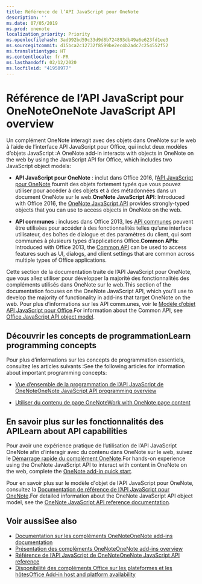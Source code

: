 ```yaml
---
title: Référence de l’API JavaScript pour OneNote
description: ''
ms.date: 07/05/2019
ms.prod: onenote
localization_priority: Priority
ms.openlocfilehash: 3ad992bd59c33d9d8b724893db49a6e623fd1ee3
ms.sourcegitcommit: d15bca2c12732f8599be2ec4b2adc7c254552f52
ms.translationtype: HT
ms.contentlocale: fr-FR
ms.lasthandoff: 02/12/2020
ms.locfileid: "41950977"
---
```

# <a name="onenote-javascript-api-overview"></a><span data-ttu-id="e3eb6-102">Référence de l’API JavaScript pour OneNote</span><span class="sxs-lookup"><span data-stu-id="e3eb6-102">OneNote JavaScript API overview</span></span>

<span data-ttu-id="e3eb6-103">Un complément OneNote interagit avec des objets dans OneNote sur le web à l’aide de l’interface API JavaScript pour Office, qui inclut deux modèles d’objets JavaScript :</span><span class="sxs-lookup"><span data-stu-id="e3eb6-103">A OneNote add-in interacts with objects in OneNote on the web by using the JavaScript API for Office, which includes two JavaScript object models:</span></span>

* <span data-ttu-id="e3eb6-104">**API JavaScript pour OneNote** : inclut dans Office 2016, l’[API JavaScript pour OneNote](/javascript/api/onenote) fournit des objets fortement typés que vous pouvez utiliser pour accéder à des objets et à des métadonnées dans un document OneNote sur le web.</span><span class="sxs-lookup"><span data-stu-id="e3eb6-104">**OneNote JavaScript API**: Introduced with Office 2016, the [OneNote JavaScript API](/javascript/api/onenote) provides strongly-typed objects that you can use to access objects in OneNote on the web.</span></span> 

* <span data-ttu-id="e3eb6-105">**API communes** : incluses dans Office 2013, les [API communes](/javascript/api/office) peuvent être utilisées pour accéder à des fonctionnalités telles qu’une interface utilisateur, des boîtes de dialogue et des paramètres du client, qui sont communes à plusieurs types d’applications Office.</span><span class="sxs-lookup"><span data-stu-id="e3eb6-105">**Common APIs**: Introduced with Office 2013, the [Common API](/javascript/api/office) can be used to access features such as UI, dialogs, and client settings that are common across multiple types of Office applications.</span></span>

<span data-ttu-id="e3eb6-106">Cette section de la documentation traite de l’API JavaScript pour OneNote, que vous allez utiliser pour développer la majorité des fonctionnalités des compléments utilisés dans OneNote sur le web.</span><span class="sxs-lookup"><span data-stu-id="e3eb6-106">This section of the documentation focuses on the OneNote JavaScript API, which you'll use to develop the majority of functionality in add-ins that target OneNote on the web.</span></span> <span data-ttu-id="e3eb6-107">Pour plus d’informations sur les API comm.unes, voir le [Modèle d’objet API JavaScript pour Office](../../develop/office-javascript-api-object-model.md).</span><span class="sxs-lookup"><span data-stu-id="e3eb6-107">For information about the Common API, see [Office JavaScript API object model](../../develop/office-javascript-api-object-model.md).</span></span> 

## <a name="learn-programming-concepts"></a><span data-ttu-id="e3eb6-108">Découvrir les concepts de programmation</span><span class="sxs-lookup"><span data-stu-id="e3eb6-108">Learn programming concepts</span></span>

<span data-ttu-id="e3eb6-109">Pour plus d’informations sur les concepts de programmation essentiels, consultez les articles suivants :</span><span class="sxs-lookup"><span data-stu-id="e3eb6-109">See the following articles for information about important programming concepts:</span></span>

- [<span data-ttu-id="e3eb6-110">Vue d’ensemble de la programmation de l’API JavaScript de OneNote</span><span class="sxs-lookup"><span data-stu-id="e3eb6-110">OneNote JavaScript API programming overview</span></span>](../../onenote/onenote-add-ins-programming-overview.md)

- [<span data-ttu-id="e3eb6-111">Utiliser du contenu de page OneNote</span><span class="sxs-lookup"><span data-stu-id="e3eb6-111">Work with OneNote page content</span></span>](../../onenote/onenote-add-ins-page-content.md)

## <a name="learn-about-api-capabilities"></a><span data-ttu-id="e3eb6-112">En savoir plus sur les fonctionnalités des API</span><span class="sxs-lookup"><span data-stu-id="e3eb6-112">Learn about API capabilities</span></span>

<span data-ttu-id="e3eb6-113">Pour avoir une expérience pratique de l’utilisation de l’API JavaScript OneNote afin d’interagir avec du contenu dans OneNote sur le web, suivez le [Démarrage rapide du complément OneNote](../../quickstarts/onenote-quickstart.md).</span><span class="sxs-lookup"><span data-stu-id="e3eb6-113">For hands-on experience using the OneNote JavaScript API to interact with content in OneNote on the web, complete the [OneNote add-in quick start](../../quickstarts/onenote-quickstart.md).</span></span> 

<span data-ttu-id="e3eb6-114">Pour en savoir plus sur le modèle d'objet de l’API JavaScript pour OneNote, consultez la [Documentation de référence de l’API JavaScript pour OneNote](/javascript/api/onenote).</span><span class="sxs-lookup"><span data-stu-id="e3eb6-114">For detailed information about the OneNote JavaScript API object model, see the [OneNote JavaScript API reference documentation](/javascript/api/onenote).</span></span>

## <a name="see-also"></a><span data-ttu-id="e3eb6-115">Voir aussi</span><span class="sxs-lookup"><span data-stu-id="e3eb6-115">See also</span></span>

- [<span data-ttu-id="e3eb6-116">Documentation sur les compléments OneNote</span><span class="sxs-lookup"><span data-stu-id="e3eb6-116">OneNote add-ins documentation</span></span>](../../onenote/index.md)
- [<span data-ttu-id="e3eb6-117">Présentation des compléments OneNote</span><span class="sxs-lookup"><span data-stu-id="e3eb6-117">OneNote add-ins overview</span></span>](../../onenote/onenote-add-ins-programming-overview.md)
- [<span data-ttu-id="e3eb6-118">Référence de l’API JavaScript de OneNote</span><span class="sxs-lookup"><span data-stu-id="e3eb6-118">OneNote JavaScript API reference</span></span>](/javascript/api/onenote)
- [<span data-ttu-id="e3eb6-119">Disponibilité des compléments Office sur les plateformes et les hôtes</span><span class="sxs-lookup"><span data-stu-id="e3eb6-119">Office Add-in host and platform availability</span></span>](../../overview/office-add-in-availability.md)

